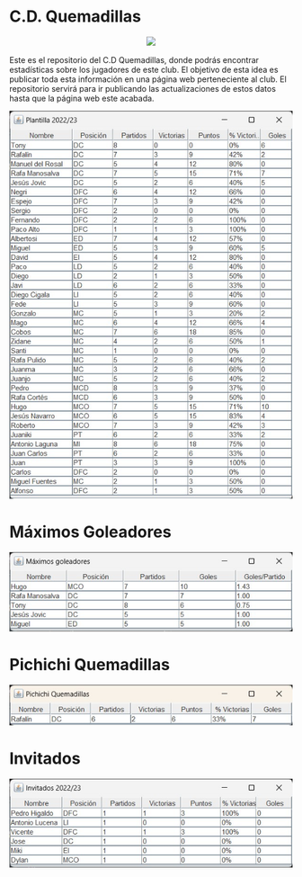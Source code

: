 # C.D. Quemadillas

<p align="center">
  <img src="https://github.com/gonzalodom11/Quemadillas-F.C/blob/main/images/image309.png">
</p>

Este es el repositorio del C.D Quemadillas, donde podrás encontrar estadísticas sobre los jugadores de este club. El objetivo de esta idea es publicar toda esta información en una página web perteneciente al club. El repositorio servirá para ir publicando las actualizaciones de estos datos hasta que la página web este acabada.


<p align="center">
  <img src="https://github.com/gonzalodom11/C.D-Quemadillas/blob/main/images/intialTableB.jpg">
</p>


# Máximos Goleadores
<p align="center">
  <img src="https://github.com/gonzalodom11/C.D-Quemadillas/blob/main/images/maximosGoleadores.jpg">
</p>

# Pichichi Quemadillas
<p align="center">
  <img src="https://github.com/gonzalodom11/C.D-Quemadillas/blob/main/images/rafalin.jpg">
</p>

# Invitados
<p align="center">
  <img src="https://github.com/gonzalodom11/C.D-Quemadillas/blob/main/images/invitados.jpg">
</p>


